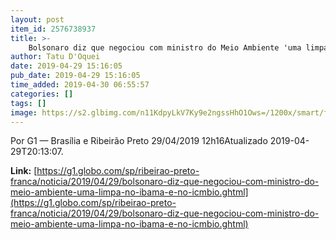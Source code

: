 ```yaml
---
layout: post
item_id: 2576738937
title: >-
    Bolsonaro diz que negociou com ministro do Meio Ambiente 'uma limpa' no Ibama e no ICMBio
author: Tatu D'Oquei
date: 2019-04-29 15:16:05
pub_date: 2019-04-29 15:16:05
time_added: 2019-04-30 06:55:57
categories: []
tags: []
image: https://s2.glbimg.com/n11KdpyLkV7Ky9e2ngssHhO1Ows=/1200x/smart/filters:cover():strip_icc()/s01.video.glbimg.com/x720/7576204.jpg
---
```


Por G1 — Brasília e Ribeirão Preto 29/04/2019 12h16Atualizado 2019-04-29T20:13:07.

**Link:** [https://g1.globo.com/sp/ribeirao-preto-franca/noticia/2019/04/29/bolsonaro-diz-que-negociou-com-ministro-do-meio-ambiente-uma-limpa-no-ibama-e-no-icmbio.ghtml](https://g1.globo.com/sp/ribeirao-preto-franca/noticia/2019/04/29/bolsonaro-diz-que-negociou-com-ministro-do-meio-ambiente-uma-limpa-no-ibama-e-no-icmbio.ghtml)


